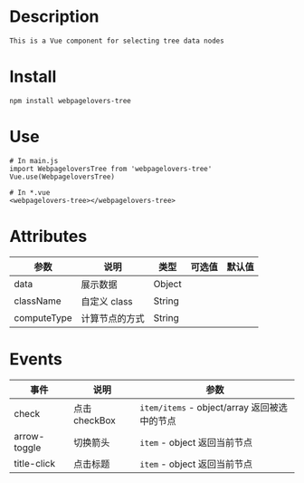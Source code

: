 # Description
```
This is a Vue component for selecting tree data nodes
```
# Install

``` 
npm install webpagelovers-tree
```
# Use

```
# In main.js
import WebpageloversTree from 'webpagelovers-tree'
Vue.use(WebpageloversTree)

# In *.vue
<webpagelovers-tree></webpagelovers-tree>  
```
# Attributes

参数 | 说明 | 类型 | 可选值 |  默认值  
---- | ---- | ---- | ---- | ---- 
data | 展示数据 | Object | 
className | 自定义 class | String 
computeType | 计算节点的方式 |  String |

# Events

事件| 说明 | 参数 
----| ---- | ----  
check| 点击 checkBox  |  `item/items` - object/array  返回被选中的节点     
arrow-toggle|  切换箭头 | `item` - object 返回当前节点    
title-click | 点击标题    |  `item` - object 返回当前节点   
